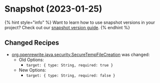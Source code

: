 # Snapshot (2023-01-25)

{% hint style="info" %}
Want to learn how to use snapshot versions in your project? Check out our [snapshot version guide](reference/snapshot-instructions.md).
{% endhint %}

## Changed Recipes
* [org.openrewrite.java.security.SecureTempFileCreation](https://docs.openrewrite.org/reference/recipes/java/security/securetempfilecreation) was changed:
  * Old Options:
    * `target: { type: String, required: true }`
  * New Options:
    * `target: { type: String, required: false }`